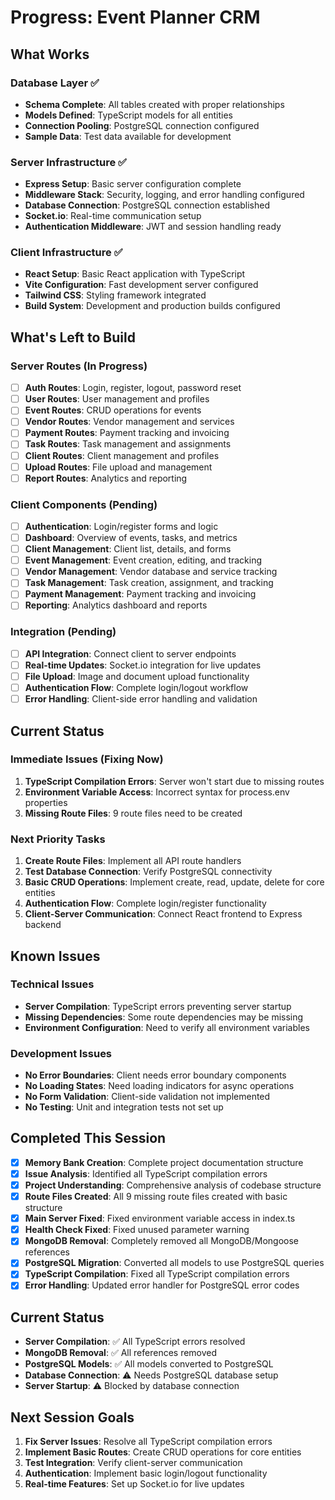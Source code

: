 # Progress: Event Planner CRM

## What Works

### Database Layer ✅
- **Schema Complete**: All tables created with proper relationships
- **Models Defined**: TypeScript models for all entities
- **Connection Pooling**: PostgreSQL connection configured
- **Sample Data**: Test data available for development

### Server Infrastructure ✅
- **Express Setup**: Basic server configuration complete
- **Middleware Stack**: Security, logging, and error handling configured
- **Database Connection**: PostgreSQL connection established
- **Socket.io**: Real-time communication setup
- **Authentication Middleware**: JWT and session handling ready

### Client Infrastructure ✅
- **React Setup**: Basic React application with TypeScript
- **Vite Configuration**: Fast development server configured
- **Tailwind CSS**: Styling framework integrated
- **Build System**: Development and production builds configured

## What's Left to Build

### Server Routes (In Progress)
- [ ] **Auth Routes**: Login, register, logout, password reset
- [ ] **User Routes**: User management and profiles
- [ ] **Event Routes**: CRUD operations for events
- [ ] **Vendor Routes**: Vendor management and services
- [ ] **Payment Routes**: Payment tracking and invoicing
- [ ] **Task Routes**: Task management and assignments
- [ ] **Client Routes**: Client management and profiles
- [ ] **Upload Routes**: File upload and management
- [ ] **Report Routes**: Analytics and reporting

### Client Components (Pending)
- [ ] **Authentication**: Login/register forms and logic
- [ ] **Dashboard**: Overview of events, tasks, and metrics
- [ ] **Client Management**: Client list, details, and forms
- [ ] **Event Management**: Event creation, editing, and tracking
- [ ] **Vendor Management**: Vendor database and service tracking
- [ ] **Task Management**: Task creation, assignment, and tracking
- [ ] **Payment Management**: Payment tracking and invoicing
- [ ] **Reporting**: Analytics dashboard and reports

### Integration (Pending)
- [ ] **API Integration**: Connect client to server endpoints
- [ ] **Real-time Updates**: Socket.io integration for live updates
- [ ] **File Upload**: Image and document upload functionality
- [ ] **Authentication Flow**: Complete login/logout workflow
- [ ] **Error Handling**: Client-side error handling and validation

## Current Status

### Immediate Issues (Fixing Now)
1. **TypeScript Compilation Errors**: Server won't start due to missing routes
2. **Environment Variable Access**: Incorrect syntax for process.env properties
3. **Missing Route Files**: 9 route files need to be created

### Next Priority Tasks
1. **Create Route Files**: Implement all API route handlers
2. **Test Database Connection**: Verify PostgreSQL connectivity
3. **Basic CRUD Operations**: Implement create, read, update, delete for core entities
4. **Authentication Flow**: Complete login/register functionality
5. **Client-Server Communication**: Connect React frontend to Express backend

## Known Issues

### Technical Issues
- **Server Compilation**: TypeScript errors preventing server startup
- **Missing Dependencies**: Some route dependencies may be missing
- **Environment Configuration**: Need to verify all environment variables

### Development Issues
- **No Error Boundaries**: Client needs error boundary components
- **No Loading States**: Need loading indicators for async operations
- **No Form Validation**: Client-side validation not implemented
- **No Testing**: Unit and integration tests not set up

## Completed This Session
- [x] **Memory Bank Creation**: Complete project documentation structure
- [x] **Issue Analysis**: Identified all TypeScript compilation errors
- [x] **Project Understanding**: Comprehensive analysis of codebase structure
- [x] **Route Files Created**: All 9 missing route files created with basic structure
- [x] **Main Server Fixed**: Fixed environment variable access in index.ts
- [x] **Health Check Fixed**: Fixed unused parameter warning
- [x] **MongoDB Removal**: Completely removed all MongoDB/Mongoose references
- [x] **PostgreSQL Migration**: Converted all models to use PostgreSQL queries
- [x] **TypeScript Compilation**: Fixed all TypeScript compilation errors
- [x] **Error Handling**: Updated error handler for PostgreSQL error codes

## Current Status
- **Server Compilation**: ✅ All TypeScript errors resolved
- **MongoDB Removal**: ✅ All references removed
- **PostgreSQL Models**: ✅ All models converted to PostgreSQL
- **Database Connection**: ⚠️ Needs PostgreSQL database setup
- **Server Startup**: ⚠️ Blocked by database connection

## Next Session Goals
1. **Fix Server Issues**: Resolve all TypeScript compilation errors
2. **Implement Basic Routes**: Create CRUD operations for core entities
3. **Test Integration**: Verify client-server communication
4. **Authentication**: Implement basic login/logout functionality
5. **Real-time Features**: Set up Socket.io for live updates

